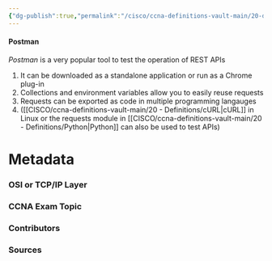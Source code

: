```yaml
---
{"dg-publish":true,"permalink":"/cisco/ccna-definitions-vault-main/20-definitions/postman/","tags":["defs_ccna"]}
---
```


#### Postman
*Postman* is a very popular tool to test the operation of REST APIs
1. It can be downloaded as a standalone application or run as a Chrome plug-in
2. Collections and environment variables allow you to easily reuse requests
3. Requests can be exported as code in multiple programming langauges
4. ([[CISCO/ccna-definitions-vault-main/20 - Definitions/cURL\|cURL]] in Linux or the requests module in [[CISCO/ccna-definitions-vault-main/20 - Definitions/Python\|Python]] can also be used to test APIs)

# Metadata
### OSI or TCP/IP Layer

### CCNA Exam Topic

### Contributors

### Sources

